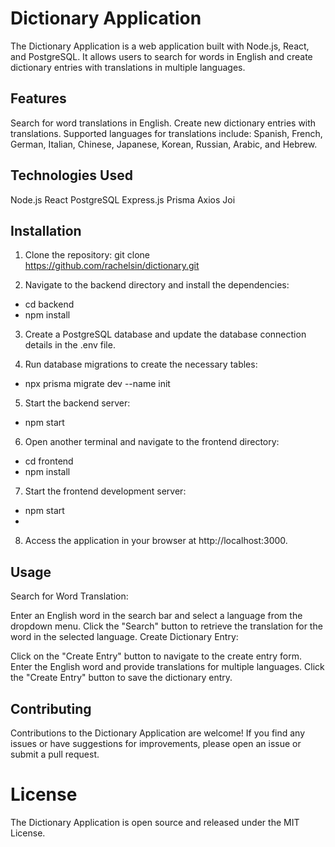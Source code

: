 # Dictionary Application
The Dictionary Application is a web application built with Node.js, React, and PostgreSQL. It allows users to search for words in English and create dictionary entries with translations in multiple languages.

## Features
Search for word translations in English.
Create new dictionary entries with translations.
Supported languages for translations include: Spanish, French, German, Italian, Chinese, Japanese, Korean, Russian, Arabic, and Hebrew.
## Technologies Used
Node.js
React
PostgreSQL
Express.js
Prisma
Axios
Joi
## Installation

1. Clone the repository:
git clone https://github.com/rachelsin/dictionary.git

2. Navigate to the backend directory and install the dependencies:
- cd backend
- npm install
  
3. Create a PostgreSQL database and update the database connection details in the .env file.

4. Run database migrations to create the necessary tables:
- npx prisma migrate dev --name init
  
5. Start the backend server:
- npm start

6. Open another terminal and navigate to the frontend directory:
- cd frontend
- npm install
  
7. Start the frontend development server:
- npm start
- 
8. Access the application in your browser at http://localhost:3000.

## Usage
Search for Word Translation:

Enter an English word in the search bar and select a language from the dropdown menu.
Click the "Search" button to retrieve the translation for the word in the selected language.
Create Dictionary Entry:

Click on the "Create Entry" button to navigate to the create entry form.
Enter the English word and provide translations for multiple languages.
Click the "Create Entry" button to save the dictionary entry.
## Contributing
Contributions to the Dictionary Application are welcome! If you find any issues or have suggestions for improvements, please open an issue or submit a pull request.

# License
The Dictionary Application is open source and released under the MIT License.
